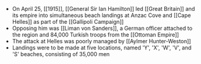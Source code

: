 
- On April 25, [[1915]], [[General Sir Ian Hamilton]] led [[Great Britain]] and its empire into simultaneous beach landings at Anzac Cove and [[Cape Helles]] as part of the [[Gallipoli Campaign]]
- Opposing him was [[Liman von Sanders]], a German officer attached to the region and 84,000 Turkish troops from the [[Ottoman Empire]]
- The attack at Helles was poorly managed by [[Aylmer Hunter-Weston]]
- Landings were to be made at five locations, named 'Y', 'X', 'W', 'V', and 'S' beaches, consisting of 35,000 men